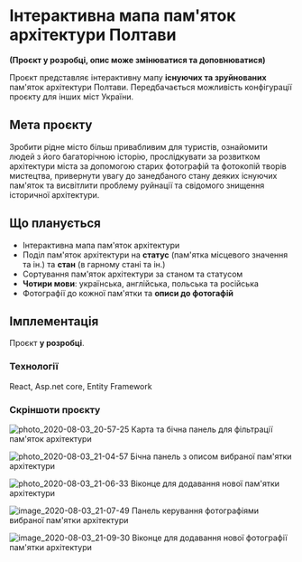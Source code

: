 # Інтерактивна мапа пам'яток архітектури Полтави
**(Проєкт у розробці, опис може змінюватися та доповнюватися)**

Проєкт представляє інтерактивну мапу **існуючих та зруйнованих** пам'яток архітектури Полтави. Передбачається можливість конфігурації проєкту для інших міст України.

## Мета проєкту

Зробити рідне місто більш привабливим для туристів, ознайомити людей з його багаторічною історію, прослідкувати за розвитком архітектури міста за допомогою старих фотографій та фотокопій творів мистецтва, привернути увагу до занедбаного стану деяких існуючих пам'яток та висвітлити проблему руйнації та свідомого знищення історичної архітектури.    

##  Що планується

 - Інтерактивна мапа пам'яток архітектури
 - Поділ пам'яток архітектури на **статус** (пам'ятка місцевого значення та ін.) та **стан** (в гарному стані та ін.)
 - Сортування пам'яток архітектури за станом та статусом
 - **Чотири мови**: українська, англійська, польська та російська
 - Фотографії до кожної пам'ятки та **описи до фотогафій**

## Імплементація
Проєкт **у розробці**.
### Teхнології
React, Asp.net core, Entity Framework
### Скріншоти проєкту
![photo_2020-08-03_20-57-25](https://user-images.githubusercontent.com/37479968/89217692-e4639e80-d5cc-11ea-97eb-8f92bb6a892c.jpg)
Карта та бічна панель для фільтрації пам'яток архітектури

![photo_2020-08-03_21-04-57](https://user-images.githubusercontent.com/37479968/89217794-0ceb9880-d5cd-11ea-8a29-f66cd859bcab.jpg)
Бічна панель з описом вибраної пам'ятки архітектури

![photo_2020-08-03_21-06-33](https://user-images.githubusercontent.com/37479968/89217891-43c1ae80-d5cd-11ea-8020-1dfb493b40a8.jpg)
Віконце для додавання нової пам'ятки архітектури

![image_2020-08-03_21-07-49](https://user-images.githubusercontent.com/37479968/89217971-77043d80-d5cd-11ea-9f24-fa83e1e05708.png)
Панель керування фотографіями вибраної пам'ятки архітектури

![image_2020-08-03_21-09-30](https://user-images.githubusercontent.com/37479968/89218116-c2b6e700-d5cd-11ea-97b1-9fe410ed301f.png)
Віконце для додавання нової фотографії пам'ятки архітектури
